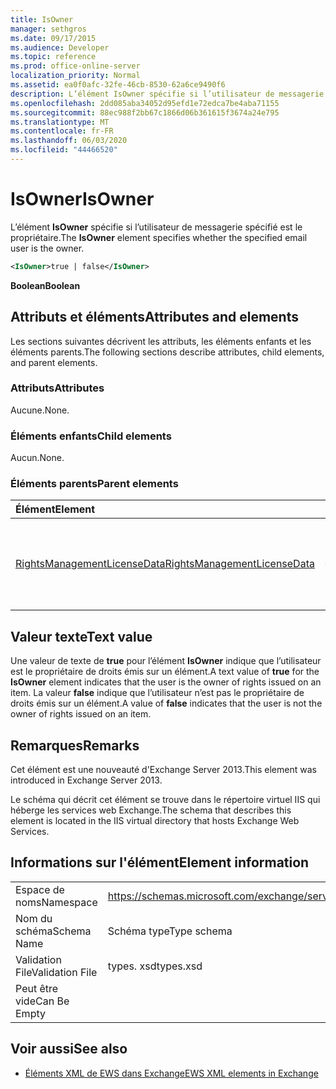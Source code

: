 ```yaml
---
title: IsOwner
manager: sethgros
ms.date: 09/17/2015
ms.audience: Developer
ms.topic: reference
ms.prod: office-online-server
localization_priority: Normal
ms.assetid: ea0f0afc-32fe-46cb-8530-62a6ce9490f6
description: L’élément IsOwner spécifie si l’utilisateur de messagerie spécifié est le propriétaire.
ms.openlocfilehash: 2dd085aba34052d95efd1e72edca7be4aba71155
ms.sourcegitcommit: 88ec988f2bb67c1866d06b361615f3674a24e795
ms.translationtype: MT
ms.contentlocale: fr-FR
ms.lasthandoff: 06/03/2020
ms.locfileid: "44466520"
---
```

# <a name="isowner"></a><span data-ttu-id="2a64c-103">IsOwner</span><span class="sxs-lookup"><span data-stu-id="2a64c-103">IsOwner</span></span>

<span data-ttu-id="2a64c-104">L’élément **IsOwner** spécifie si l’utilisateur de messagerie spécifié est le propriétaire.</span><span class="sxs-lookup"><span data-stu-id="2a64c-104">The **IsOwner** element specifies whether the specified email user is the owner.</span></span> 
  
```XML
<IsOwner>true | false</IsOwner>
```

 <span data-ttu-id="2a64c-105">**Boolean**</span><span class="sxs-lookup"><span data-stu-id="2a64c-105">**Boolean**</span></span>
## <a name="attributes-and-elements"></a><span data-ttu-id="2a64c-106">Attributs et éléments</span><span class="sxs-lookup"><span data-stu-id="2a64c-106">Attributes and elements</span></span>

<span data-ttu-id="2a64c-107">Les sections suivantes décrivent les attributs, les éléments enfants et les éléments parents.</span><span class="sxs-lookup"><span data-stu-id="2a64c-107">The following sections describe attributes, child elements, and parent elements.</span></span>
  
### <a name="attributes"></a><span data-ttu-id="2a64c-108">Attributs</span><span class="sxs-lookup"><span data-stu-id="2a64c-108">Attributes</span></span>

<span data-ttu-id="2a64c-109">Aucune.</span><span class="sxs-lookup"><span data-stu-id="2a64c-109">None.</span></span>
  
### <a name="child-elements"></a><span data-ttu-id="2a64c-110">Éléments enfants</span><span class="sxs-lookup"><span data-stu-id="2a64c-110">Child elements</span></span>

<span data-ttu-id="2a64c-111">Aucun.</span><span class="sxs-lookup"><span data-stu-id="2a64c-111">None.</span></span>
  
### <a name="parent-elements"></a><span data-ttu-id="2a64c-112">Éléments parents</span><span class="sxs-lookup"><span data-stu-id="2a64c-112">Parent elements</span></span>

|<span data-ttu-id="2a64c-113">**Élément**</span><span class="sxs-lookup"><span data-stu-id="2a64c-113">**Element**</span></span>|<span data-ttu-id="2a64c-114">**Description**</span><span class="sxs-lookup"><span data-stu-id="2a64c-114">**Description**</span></span>|
|:-----|:-----|
|[<span data-ttu-id="2a64c-115">RightsManagementLicenseData</span><span class="sxs-lookup"><span data-stu-id="2a64c-115">RightsManagementLicenseData</span></span>](rightsmanagementlicensedata.md) <br/> |<span data-ttu-id="2a64c-116">Spécifie les informations relatives à la licence de gestion des droits.</span><span class="sxs-lookup"><span data-stu-id="2a64c-116">Specifies information about the rights management license.</span></span>  <br/> |
   
## <a name="text-value"></a><span data-ttu-id="2a64c-117">Valeur texte</span><span class="sxs-lookup"><span data-stu-id="2a64c-117">Text value</span></span>

<span data-ttu-id="2a64c-118">Une valeur de texte de **true** pour l’élément **IsOwner** indique que l’utilisateur est le propriétaire de droits émis sur un élément.</span><span class="sxs-lookup"><span data-stu-id="2a64c-118">A text value of **true** for the **IsOwner** element indicates that the user is the owner of rights issued on an item.</span></span> <span data-ttu-id="2a64c-119">La valeur **false** indique que l’utilisateur n’est pas le propriétaire de droits émis sur un élément.</span><span class="sxs-lookup"><span data-stu-id="2a64c-119">A value of **false** indicates that the user is not the owner of rights issued on an item.</span></span> 
  
## <a name="remarks"></a><span data-ttu-id="2a64c-120">Remarques</span><span class="sxs-lookup"><span data-stu-id="2a64c-120">Remarks</span></span>

<span data-ttu-id="2a64c-121">Cet élément est une nouveauté d'Exchange Server 2013.</span><span class="sxs-lookup"><span data-stu-id="2a64c-121">This element was introduced in Exchange Server 2013.</span></span>
  
<span data-ttu-id="2a64c-122">Le schéma qui décrit cet élément se trouve dans le répertoire virtuel IIS qui héberge les services web Exchange.</span><span class="sxs-lookup"><span data-stu-id="2a64c-122">The schema that describes this element is located in the IIS virtual directory that hosts Exchange Web Services.</span></span>
  
## <a name="element-information"></a><span data-ttu-id="2a64c-123">Informations sur l'élément</span><span class="sxs-lookup"><span data-stu-id="2a64c-123">Element information</span></span>

|||
|:-----|:-----|
|<span data-ttu-id="2a64c-124">Espace de noms</span><span class="sxs-lookup"><span data-stu-id="2a64c-124">Namespace</span></span>  <br/> |https://schemas.microsoft.com/exchange/services/2006/types  <br/> |
|<span data-ttu-id="2a64c-125">Nom du schéma</span><span class="sxs-lookup"><span data-stu-id="2a64c-125">Schema Name</span></span>  <br/> |<span data-ttu-id="2a64c-126">Schéma type</span><span class="sxs-lookup"><span data-stu-id="2a64c-126">Type schema</span></span>  <br/> |
|<span data-ttu-id="2a64c-127">Validation File</span><span class="sxs-lookup"><span data-stu-id="2a64c-127">Validation File</span></span>  <br/> |<span data-ttu-id="2a64c-128">types. xsd</span><span class="sxs-lookup"><span data-stu-id="2a64c-128">types.xsd</span></span>  <br/> |
|<span data-ttu-id="2a64c-129">Peut être vide</span><span class="sxs-lookup"><span data-stu-id="2a64c-129">Can Be Empty</span></span>  <br/> ||
   
## <a name="see-also"></a><span data-ttu-id="2a64c-130">Voir aussi</span><span class="sxs-lookup"><span data-stu-id="2a64c-130">See also</span></span>



- [<span data-ttu-id="2a64c-131">Éléments XML de EWS dans Exchange</span><span class="sxs-lookup"><span data-stu-id="2a64c-131">EWS XML elements in Exchange</span></span>](ews-xml-elements-in-exchange.md)

